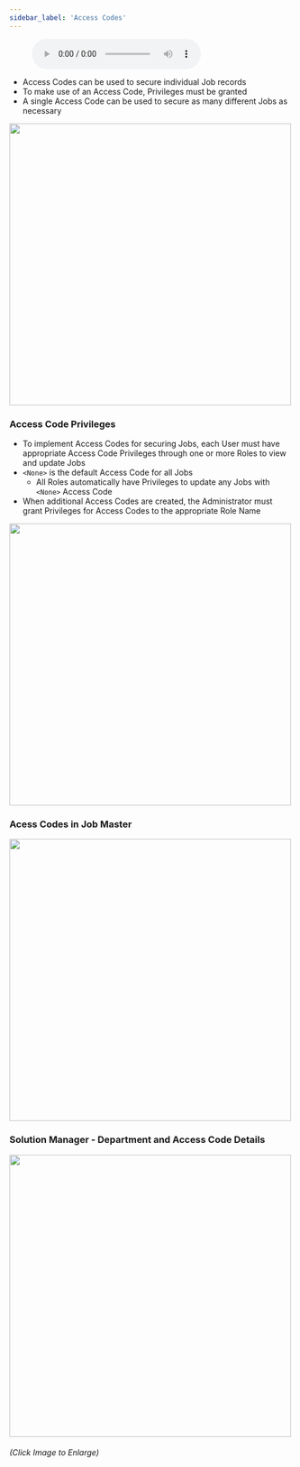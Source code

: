 ```yaml
---
sidebar_label: 'Access Codes'
---
```


<figure>
    <audio
        controls
        src="audiobasic/AccessCodes.mp3">
            Your browser does not support the
            <code>audio</code> element.
    </audio>
</figure>

* Access Codes can be used to secure individual Job records 
* To make use of an Access Code, Privileges must be granted 
* A single Access Code can be used to secure as many different Jobs as necessary

<a href="imgbasic/312.png" target="_blank"><img src="imgbasic/312.png" width="500"></img></a>

### Access Code Privileges

* To implement Access Codes for securing Jobs, each User must have appropriate Access Code Privileges through one or more Roles to view and update Jobs
* ```<None>``` is the default Access Code for all Jobs
    * All Roles automatically have Privileges to update any Jobs with ```<None>``` Access Code
* When additional Access Codes are created, the Administrator must grant Privileges for Access Codes to the appropriate Role Name

<a href="imgbasic/313.png" target="_blank"><img src="imgbasic/313.png" width="500"></img></a>

### Acess Codes in Job Master

<a href="imgbasic/314.png" target="_blank"><img src="imgbasic/314.png" width="500"></img></a>

### Solution Manager - Department and Access Code Details

<a href="imgbasic/315.png" target="_blank"><img src="imgbasic/315.png" width="500"></img></a>

###### (Click Image to Enlarge)